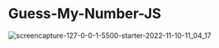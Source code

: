 # Guess-My-Number-JS

![screencapture-127-0-0-1-5500-starter-2022-11-10-11_04_17](https://user-images.githubusercontent.com/84046930/201062557-b6253503-13b7-4e5f-a7d1-1f5a37d3dc4b.png)
